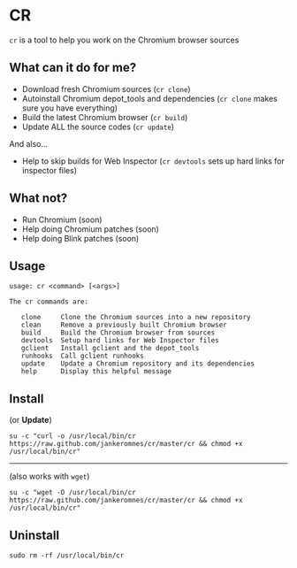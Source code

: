 # CR

`cr` is a tool to help you work on the Chromium browser sources

## What can it do for me?

- Download fresh Chromium sources (`cr clone`)
- Autoinstall Chromium depot\_tools and dependencies (`cr clone` makes sure you have everything)
- Build the latest Chromium browser (`cr build`)
- Update ALL the source codes (`cr update`)

And also...

- Help to skip builds for Web Inspector (`cr devtools` sets up hard links for inspector files)

## What not?

- Run Chromium (soon)
- Help doing Chromium patches (soon)
- Help doing Blink patches (soon)

## Usage

    usage: cr <command> [<args>]

    The cr commands are:

       clone     Clone the Chromium sources into a new repository
       clean     Remove a previously built Chromium browser
       build     Build the Chromium browser from sources
       devtools  Setup hard links for Web Inspector files
       gclient   Install gclient and the depot_tools
       runhooks  Call gclient runhooks
       update    Update a Chromium repository and its dependencies
       help      Display this helpful message

## Install

(or **Update**)

    su -c "curl -o /usr/local/bin/cr https://raw.github.com/jankeromnes/cr/master/cr && chmod +x /usr/local/bin/cr"

---

(also works with `wget`)

    su -c "wget -O /usr/local/bin/cr https://raw.github.com/jankeromnes/cr/master/cr && chmod +x /usr/local/bin/cr"

## Uninstall

    sudo rm -rf /usr/local/bin/cr

